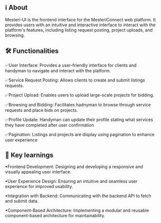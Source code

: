 ## ℹ️ About
Mesteri-UI is the frontend interface for the MesteriConnect web platform. It provides users with an intuitive and interactive interface to interact with the platform's features, including listing request posting, project uploads, and browsing.

## 🛠️ Functionalities
✅User Interface: Provides a user-friendly interface for clients and handyman to navigate and interact with the platform.

✅Service Request Posting: Allows clients to create and submit listings requests.

✅Project Upload: Enables users to upload large-scale projects for bidding.

✅Browsing and Bidding: Facilitates hadnyman to browse through service requests and place bids on projects.

✅Profile Update: Handyman can update their profile stating what services they have completed after user confirmation

✅Pagination: Listings and projects are display using pagination to enhance user experience

## 🧠 Key learnings
•Frontend Development: Designing and developing a responsive and visually appealing user interface.

•User Experience Design: Ensuring an intuitive and seamless user experience for improved usability.

•Integration with Backend: Communicating with the backend API to fetch and submit data.

•Component-Based Architecture: Implementing a modular and reusable component-based architecture for maintainability.
